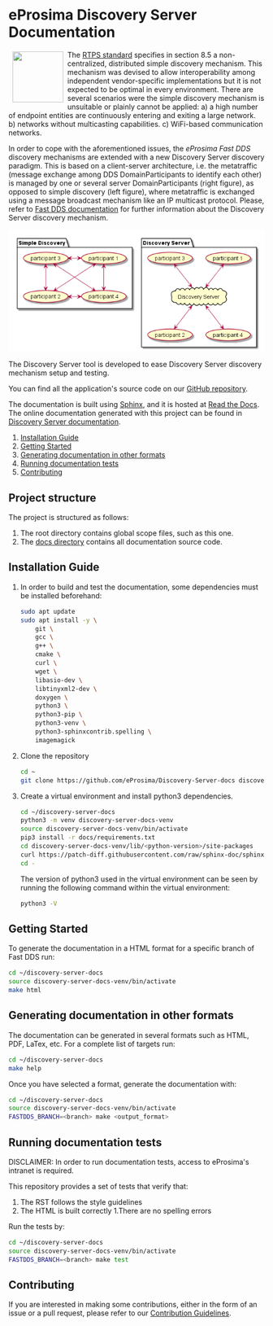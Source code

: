 # eProsima Discovery Server Documentation

<a href="http://www.eprosima.com">
    <img src="https://encrypted-tbn3.gstatic.com/images?q=tbn:ANd9GcSd0PDlVz1U_7MgdTe0FRIWD0Jc9_YH-gGi0ZpLkr-qgCI6ZEoJZ5GBqQ" align="left" hspace="8" vspace="2" width="100" height="100" >
</a>

The [RTPS standard](http://www.omg.org/spec/DDSI-RTPS/2.3) specifies in section 8.5 a non-centralized, distributed
simple discovery mechanism. This mechanism was devised to allow interoperability among independent
vendor-specific implementations but it is not expected to be optimal in every environment.
There are several scenarios were the simple discovery mechanism is unsuitable or plainly cannot be
applied:
a) a high number of endpoint entities are continuously entering and exiting a large network.
b) networks without multicasting capabilities.
c) WiFi-based communication networks.

In order to cope with the aforementioned issues, the *eProsima Fast DDS* discovery mechanisms are extended with a new
Discovery Server discovery paradigm.
This is based on a client-server architecture, i.e. the metatraffic (message exchange among
DDS DomainParticipants to identify each other) is managed by one or several server DomainParticipants (right figure),
as opposed to simple discovery (left figure), where metatraffic is exchanged using a message broadcast mechanism like
an IP multicast protocol.
Please, refer to
[Fast DDS documentation](https://fast-dds.docs.eprosima.com/en/latest/fastdds/discovery/server_client.html) for
further information about the Discovery Server discovery mechanism.

![discovery diagrams][diagrams]

[diagrams]: docs/01-figures/ds_uml.png

The Discovery Server tool is developed to ease Discovery Server discovery mechanism setup and testing.

You can find all the application's source code on our [GitHub repository](https://github.com/eProsima/Discovery-Server).

The documentation is built using [Sphinx](https://www.sphinx-doc.org), and it is hosted at
[Read the Docs](https://readthedocs.org).
The online documentation generated with this project can be found in
[Discovery Server documentation](https://eprosima-discovery-server.readthedocs.io).

1. [Installation Guide](#installation-guide)
1. [Getting Started](#getting-started)
1. [Generating documentation in other formats](#generating-documentation-in-other-formats)
1. [Running documentation tests](#running-documentation-tests)
1. [Contributing](#contributing)

## Project structure

The project is structured as follows:

1. The root directory contains global scope files, such as this one.
1. The [docs directory](#docs-directory) contains all documentation source code.

## Installation Guide

1. In order to build and test the documentation, some dependencies must be installed beforehand:

    ```bash
    sudo apt update
    sudo apt install -y \
        git \
        gcc \
        g++ \
        cmake \
        curl \
        wget \
        libasio-dev \
        libtinyxml2-dev \
        doxygen \
        python3 \
        python3-pip \
        python3-venv \
        python3-sphinxcontrib.spelling \
        imagemagick
    ```

1. Clone the repository

    ```bash
    cd ~
    git clone https://github.com/eProsima/Discovery-Server-docs discovery-server-docs
    ```

1. Create a virtual environment and install python3 dependencies.

    ```bash
    cd ~/discovery-server-docs
    python3 -m venv discovery-server-docs-venv
    source discovery-server-docs-venv/bin/activate
    pip3 install -r docs/requirements.txt
    cd discovery-server-docs-venv/lib/<python-version>/site-packages
    curl https://patch-diff.githubusercontent.com/raw/sphinx-doc/sphinx/pull/7851.diff | git apply
    cd -
    ```

    The version of python3 used in the virtual environment can be seen by running the following command within the
    virtual environment:

    ```bash
    python3 -V
    ```

## Getting Started

To generate the documentation in a HTML format for a specific branch of Fast DDS run:

```bash
cd ~/discovery-server-docs
source discovery-server-docs-venv/bin/activate
make html
```

## Generating documentation in other formats

The documentation can be generated in several formats such as HTML, PDF, LaTex, etc. For a complete list of targets run:

```bash
cd ~/discovery-server-docs
make help
```

Once you have selected a format, generate the documentation with:

```bash
cd ~/discovery-server-docs
source discovery-server-docs-venv/bin/activate
FASTDDS_BRANCH=<branch> make <output_format>
```

## Running documentation tests

DISCLAIMER: In order to run documentation tests, access to eProsima's intranet is required.

This repository provides a set of tests that verify that:

1. The RST follows the style guidelines
1. The HTML is built correctly
1.There are no spelling errors

Run the tests by:

```bash
cd ~/discovery-server-docs
source discovery-server-docs-venv/bin/activate
FASTDDS_BRANCH=<branch> make test
```

## Contributing

If you are interested in making some contributions, either in the form of an issue or a pull request, please refer to
our [Contribution Guidelines](https://github.com/eProsima/all-docs/blob/master/CONTRIBUTING.md).

